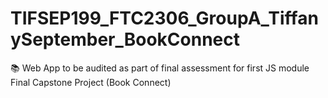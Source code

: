 # TIFSEP199_FTC2306_GroupA_TiffanySeptember_BookConnect
📚 Web App to be audited as part of final assessment for first JS module
 Final Capstone Project (Book Connect)
